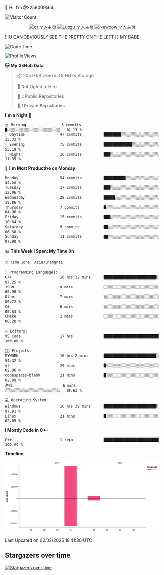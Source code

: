  👋 Hi, I’m @2258009564

![Visitor Count](https://profile-counter.glitch.me/{2258009564}/count.svg)

<!---
2258009564/2258009564 is a ✨ special ✨ repository because its `README.md` (this file) appears on your GitHub profile.
You can click the Preview link to take a look at your changes.
--->

<div align="center">

[![cf 个人主页](https://img.shields.io/badge/codeforces-alisa22580-yellow)](https://codeforces.com/profile/alisa22580)
[![Luogu 个人主页](https://img.shields.io/badge/Luogu-alisa_kujou-blue)](https://www.luogu.com.cn/user/1440708)
[![Newcow 个人主页](https://img.shields.io/badge/nowcoder-lzy-blue)](https://ac.nowcoder.com/acm/contest/profile/51334038)

</div>

!!!U CAN OBVIOUSLY SEE THE PRETTY ON THE LEFT IS MY BABE



<!--START_SECTION:waka-->
![Code Time](http://img.shields.io/badge/Code%20Time-127%20hrs%2053%20mins-blue)

![Profile Views](http://img.shields.io/badge/Profile%20Views-0-blue)

**🐱 My GitHub Data** 

> 📦 205.9 kB Used in GitHub's Storage 
 > 
> 🚫 Not Opted to Hire
 > 
> 📜 2 Public Repositories 
 > 
> 🔑 1 Private Repositories 
 > 
**I'm a Night 🦉** 

```text
🌞 Morning                3 commits           █░░░░░░░░░░░░░░░░░░░░░░░░   02.13 % 
🌆 Daytime                47 commits          ████████░░░░░░░░░░░░░░░░░   33.33 % 
🌃 Evening                75 commits          █████████████░░░░░░░░░░░░   53.19 % 
🌙 Night                  16 commits          ███░░░░░░░░░░░░░░░░░░░░░░   11.35 % 
```
📅 **I'm Most Productive on Monday** 

```text
Monday                   54 commits          ██████████░░░░░░░░░░░░░░░   38.30 % 
Tuesday                  17 commits          ███░░░░░░░░░░░░░░░░░░░░░░   12.06 % 
Wednesday                28 commits          █████░░░░░░░░░░░░░░░░░░░░   19.86 % 
Thursday                 7 commits           █░░░░░░░░░░░░░░░░░░░░░░░░   04.96 % 
Friday                   15 commits          ███░░░░░░░░░░░░░░░░░░░░░░   10.64 % 
Saturday                 9 commits           ██░░░░░░░░░░░░░░░░░░░░░░░   06.38 % 
Sunday                   11 commits          ██░░░░░░░░░░░░░░░░░░░░░░░   07.80 % 
```


📊 **This Week I Spent My Time On** 

```text
🕑︎ Time Zone: Asia/Shanghai

💬 Programming Languages: 
C++                      16 hrs 32 mins      ████████████████████████░   97.25 % 
JSON                     9 mins              ░░░░░░░░░░░░░░░░░░░░░░░░░   00.98 % 
Other                    7 mins              ░░░░░░░░░░░░░░░░░░░░░░░░░   00.72 % 
C#                       6 mins              ░░░░░░░░░░░░░░░░░░░░░░░░░   00.63 % 
CMake                    2 mins              ░░░░░░░░░░░░░░░░░░░░░░░░░   00.20 % 

🔥 Editors: 
VS Code                  17 hrs              █████████████████████████   100.00 % 

🐱‍💻 Projects: 
MYWORK                   16 hrs 2 mins       ████████████████████████░   94.32 % 
qt                       30 mins             █░░░░░░░░░░░░░░░░░░░░░░░░   02.96 % 
codespaces-blank         21 mins             █░░░░░░░░░░░░░░░░░░░░░░░░   02.09 % 
游戏                       6 mins              ░░░░░░░░░░░░░░░░░░░░░░░░░   00.63 % 

💻 Operating System: 
Windows                  16 hrs 39 mins      ████████████████████████░   97.91 % 
Linux                    21 mins             █░░░░░░░░░░░░░░░░░░░░░░░░   02.09 % 
```

**I Mostly Code in C++** 

```text
C++                      1 repo              █████████████████████████   100.00 % 
```



**Timeline**

![Lines of Code chart](https://raw.githubusercontent.com/2258009564/2258009564/main/assets/bar_graph.png)


 Last Updated on 02/03/2025 18:41:30 UTC
<!--END_SECTION:waka-->

## Stargazers over time
[![Stargazers over time](https://starchart.cc/2258009564/2258009564.svg?variant=adaptive)](https://starchart.cc/2258009564/2258009564)
